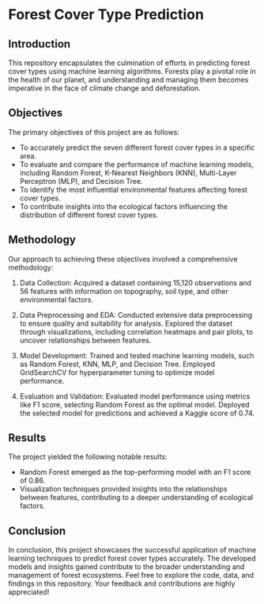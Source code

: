 # Forest Cover Type Prediction

## Introduction
This repository encapsulates the culmination of efforts in predicting forest cover types using machine learning algorithms. Forests play a pivotal role in the health of our planet, and understanding and managing them becomes imperative in the face of climate change and deforestation.

## Objectives
The primary objectives of this project are as follows:

* To accurately predict the seven different forest cover types in a specific area.
* To evaluate and compare the performance of machine learning models, including Random Forest, K-Nearest Neighbors (KNN), Multi-Layer Perceptron (MLP), and Decision Tree.
* To identify the most influential environmental features affecting forest cover types.
* To contribute insights into the ecological factors influencing the distribution of different forest cover types.

## Methodology
Our approach to achieving these objectives involved a comprehensive methodology:

1. Data Collection:
Acquired a dataset containing 15,120 observations and 56 features with information on topography, soil type, and other environmental factors.

2. Data Preprocessing and EDA:
Conducted extensive data preprocessing to ensure quality and suitability for analysis.
Explored the dataset through visualizations, including correlation heatmaps and pair plots, to uncover relationships between features.

3. Model Development:
Trained and tested machine learning models, such as Random Forest, KNN, MLP, and Decision Tree.
Employed GridSearchCV for hyperparameter tuning to optimize model performance.

4. Evaluation and Validation:
Evaluated model performance using metrics like F1 score, selecting Random Forest as the optimal model.
Deployed the selected model for predictions and achieved a Kaggle score of 0.74.


## Results
The project yielded the following notable results:
* Random Forest emerged as the top-performing model with an F1 score of 0.86.
* Visualization techniques provided insights into the relationships between features, contributing to a deeper understanding of ecological factors.

## Conclusion
In conclusion, this project showcases the successful application of machine learning techniques to predict forest cover types accurately. The developed models and insights gained contribute to the broader understanding and management of forest ecosystems. Feel free to explore the code, data, and findings in this repository. Your feedback and contributions are highly appreciated!
